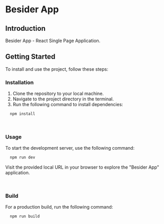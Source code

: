 # Besider App

## Introduction

Besider App - React Single Page Application.

## Getting Started

To install and use the project, follow these steps:

### Installation

1. Clone the repository to your local machine.
2. Navigate to the project directory in the terminal.
3. Run the following command to install dependencies:

```sh
  npm install
```

<br/>

### Usage

To start the development server, use the following command:

```sh
  npm run dev
```

Visit the provided local URL in your browser to explore the "Besider App" application.

<br/>

### Build

For a production build, run the following command:

```sh
  npm run build
```
